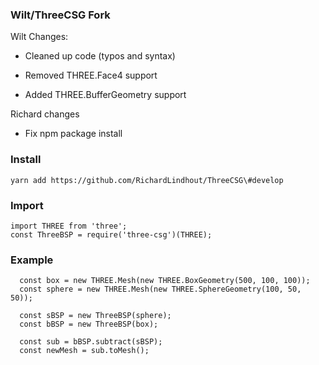 ### Wilt/ThreeCSG Fork

Wilt Changes:

- Cleaned up code (typos and syntax)

- Removed THREE.Face4 support

- Added THREE.BufferGeometry support

Richard changes   
- Fix npm package install


### Install
```
yarn add https://github.com/RichardLindhout/ThreeCSG\#develop
```

### Import
```
import THREE from 'three';
const ThreeBSP = require('three-csg')(THREE);

```



### Example
```
  const box = new THREE.Mesh(new THREE.BoxGeometry(500, 100, 100));
  const sphere = new THREE.Mesh(new THREE.SphereGeometry(100, 50, 50));

  const sBSP = new ThreeBSP(sphere);
  const bBSP = new ThreeBSP(box);

  const sub = bBSP.subtract(sBSP);
  const newMesh = sub.toMesh();
  
  ```
